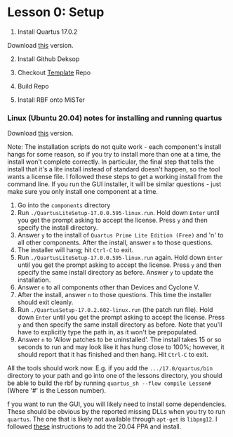 # Lesson 0: Setup

1) Install Quartus 17.0.2

Download [this](http://download.altera.com/akdlm/software/acdsinst/17.0std.2/602/ib_tar/Quartus-lite-17.0.2.602-windows.tar) version.

2) Install Github Deksop

3) Checkout [Template](https://github.com/MiSTer-devel/Template_MiSTer) Repo

4) Build Repo

5) Install RBF onto MiSTer


### Linux (Ubuntu 20.04) notes for installing and running quartus

Download  [this](http://download.altera.com/akdlm/software/acdsinst/17.0std.2/602/ib_tar/Quartus-lite-17.0.2.602-linux.tar) version.

Note: The installation scripts do not quite work - each component's install hangs for some reason, so if you try to install more than one at a time, the install won't complete correctly. In particular, the final step that tells the install that it's a lite install instead of standard doesn't happen, so the tool wants a license file. I followed these steps to get a working install from the command line. If you run the GUI installer, it will be similar questions - just make sure you only install one component at a time.

1. Go into the `components` directory
2. Run `./QuartusLiteSetup-17.0.0.595-linux.run`. Hold down `Enter` until you get the prompt asking to accept the license. Press `y` and then specify the install directory.
4. Answer `y` to the install of `Quartus Prime Lite Edition (Free)` and 'n' to all other components. After the install, answer `n` to those questions.
5. The installer will hang; hit `Ctrl-C` to exit.
6. Run `./QuartusLiteSetup-17.0.0.595-linux.run` again. Hold down `Enter` until you get the prompt asking to accept the license. Press `y` and then specify the same install directory as before. Answer `y` to update the installation.
7. Answer `n` to all components other than Devices and Cyclone V.
8. After the install, answer `n` to those questions. This time the installer should exit cleanly.
6. Run `./QuartusSetup-17.0.2.602-linux.run` (the patch run file). Hold down `Enter` until you get the prompt asking to accept the license. Press `y` and then specify the same install directory as before. Note that you'll have to explicitly type the path in, as it won't be prepopulated.
7. Answer `n` to 'Allow patches to be uninstalled'. The install takes 15 or so seconds to run and may look like it has hung close to 100%; however, it should report that it has finished and then hang. Hit `Ctrl-C` to exit.

All the tools should work now. E.g. if you add the `.../17.0/quartus/bin` directory to your path and go into one of the lessons directory, you should be able to build the rbf by running `quartus_sh --flow compile Lesson#` (Where '#' is the Lesson number).
 
 f you want to run the GUI, you will likely need to install some dependencies. These should be obvious by the reported missing DLLs when you try to run `quartus`. The one that is likely not available through `apt-get` is `libpng12`. I followed [these](https://www.linuxuprising.com/2018/05/fix-libpng12-0-missing-in-ubuntu-1804.html) instructions to add the 20.04 PPA and install.
